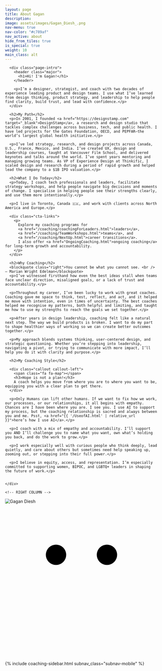 ```yaml
---
layout: page
title: About Gagan
description: 
image: assets/images/Gagan_Diesh_.png
nav-menu: true
nav-color: "#c789af"
nav_active: about
hide_from_tiles: true
is_special: true
weight: 10
main_class: alt
---
```


<section id="one" class="no-banner">
   <div class="inner two-col-layout">
    <!-- LEFT COLUMN -->
    <div class="left-col">

      <div class="page-intro">
        <header class="major">
          <h1>Hi! I'm Gagan!</h1>
        </header>

        <p>I’m a designer, strategist, and coach with two decades of experience leading product and design teams. I use what I’ve learned from design thinking, product strategy, and leadership to help people find clarity, build trust, and lead with confidence.</p>
      </div>

      <h2>My Path</h2>
      <p>In 2001, I founded <a href="https://designstamp.com" target="_blank">DesignStamp</a>, a research and design studio that tackles complex challenges across business, tech, and public health. I have led projects for the Gates Foundation, OECD, and PEPFAR—the world’s largest global health initiative.</p>

      <p>I’ve led strategy, research, and design projects across Canada, U.S., France, Mexico, and India. I’ve created UX, design and leadership courses, taught at Vancouver Film School, and delivered keynotes and talks around the world. I’ve spent years mentoring and managing growing teams. As VP of Experience Design at Thinkific, I scaled design and research during a period of rapid growth and helped lead the company to a $1B IPO valuation.</p>

      <h2>What I Do Today</h2>
      <p>Today, I coach tech professionals and leaders, facilitate strategy workshops, and help people navigate big decisions and moments of change. I specialise in helping people see their strengths clearly, and use them more intentionally.</p>

      <p>I live in Toronto, Canada 🇨🇦, and work with clients across North America and Europe.</p>

      <div class="cta-links">
        <p>
          Explore my coaching programs for 
          <a href="/coaching/coachingForLeaders.html">leaders</a>, 
          <a href="/coaching/TeamWorkshops.html">teams</a>, and 
          <a href="/coaching/NextUp.html">career transitions</a>. 
          I also offer <a href="OngoingCoaching.html">ongoing coaching</a> for long-term growth and accountability.
        </p>
      </div>

      <h2>Why Coaching</h2>
      <blockquote class="right">You cannot be what you cannot see. <br /> — Marian Wright Edelman</blockquote>
      <p>I’ve witnessed firsthand how even the best ideas stall when teams face unclear direction, misaligned goals, or a lack of trust and accountability.</p>

      <p>Throughout my career, I’ve been lucky to work with great coaches. Coaching gave me space to think, test, reflect, and act, and it helped me move with intention, even in times of uncertainty. The best coaches helped me recognise my patterns, both helpful and limiting, and taught me how to use my strengths to reach the goals we set together.</p>

      <p>After years in design leadership, coaching felt like a natural next step. The way we build products is broken. I want to do my part to shape healthier ways of working so we can create better outcomes together.</p>

      <p>My approach blends systems thinking, user-centered design, and strategic questioning. Whether you’re stepping into leadership, navigating a pivot, or trying to communicate with more impact, I’ll help you do it with clarity and purpose.</p>

      <h2>My Coaching Style</h2>

      <div class="callout callout-left">
        <span class="fa fa-map"></span> 
        <h3>Hope is not a plan!</h3>
        A coach helps you move from where you are to where you want to be, equipping you with a clear plan to get there.
      </div>

      <p>Only Humans can lift other humans. If we want to fix how we work, our processes, or our relationships, it all begins with empathy. Chances are I have been where you are. I see you. I use AI to support my process, but the coaching relationship is sacred and always between you and me. Psst, <a href="{{ '/UseofAI.html' | relative_url }}">here’s how I use AI</a>.</p>
      
      <p>I coach with a mix of empathy and accountability. I’ll support you AND I’ll challenge you to name what you want, own what’s holding you back, and do the work to grow.</p>

      <p>I work especially well with curious people who think deeply, lead quietly, and care about others but sometimes need help speaking up, zooming out, or stepping into their full power.</p>

      <p>I believe in equity, access, and representation. I’m especially committed to supporting women, BIPOC, and LGBTQ+ leaders in shaping the future of work.</p>

     
    </div>

    <!-- RIGHT COLUMN -->


<div class="right-col">

  <!-- Profile Image Box -->
  <div class="profile-image-box">
    <div class="profile-image-wrapper">
      <img src="{{ site.baseurl }}/assets/images/Gagan_Diesh_.png" alt="Gagan Diesh">
      <div class="smiley-overlay">
      <a href="http://google.com" aria-label="Go to Good Question page">
        <svg class="smiley" viewBox="0 0 60 60" xmlns="http://www.w3.org/2000/svg">
          <circle class="eye" cx="20" cy="20" r="4" />
          <circle class="eye" cx="40" cy="20" r="4" />
          <path class="smile" d="M20 38 Q30 50 40 38" stroke-width="4" fill="none" stroke-linecap="round" />
        </svg>
        </a>
      </div>
    </div>
  </div>

  <!-- Coaching Sidebar -->
{% include coaching-sidebar.html subnav_class="subnav-mobile" %}

  <!-- Testimonial Block -->
  <div class="testimonials-wrapper single-column" id="testimonial-box" data-count="1" data-box-wrap="true"></div> 
   <!-- Testimonial Block -->

</div>


  </div>
</section>
